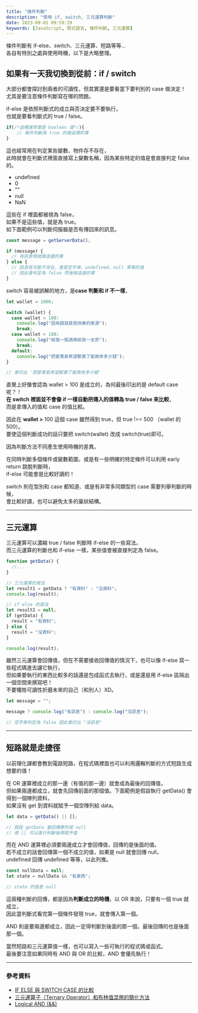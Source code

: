 ```yaml
---
title: "條件判斷"
description: "使用 if, switch, 三元運算判斷"
date: 2023-09-01 09:59:29
keywords: [JavaScript, 程式語言, 條件判斷, 三元運算]
---
```


條件判斷有 if-else、switch、三元運算、短路等等...  
各自有特別之處與使用時機，以下是大略整理。

## 如果有一天我切換到從前：if / switch

大部分都會探討到兩者的可讀性，但其實還是要看當下要判別的 case 做決定！  
尤其是要注意條件判斷寫在哪的問題。

if-else 是依照判斷式的成立與否決定要不要執行，  
也就是要看判斷式的 true / false。

```js
if(/*這裡通常會是 boolean 值*/){
    // 條件判斷為 true 的做這裡的事
}
```

這也經常用在判定某些變數、物件存不存在，  
此時就會在判斷式裡面直接寫上變數名稱，因為某些特定的值是會直接判定 false 的。

- undefined
- 0
- ""
- null
- NaN

這些在 if 裡面都被視為 false，  
如果不是這些值，就是為 true。  
如下面範例可以判斷伺服器是否有傳回來的訊息。

```js
const message = getServerData();

if (message) {
  // 有訊息時就做這邊的事
} else {
  // 訊息有可能不存在，會是空字串、undefined、null 等等的值
  // 因此會判定為 false 然後做這邊的事
}
```

switch 容易被誤解的地方，是**case 判斷和 if 不一樣**，

```js
let wallet = 1000;

switch (wallet) {
  case wallet > 100:
    console.log("因為錢就是我快樂的泉源");
    break;
  case wallet > 100:
    console.log("給我一瓶酒再給我一支菸");
    break;
  default:
    console.log("把愛勇氣希望都賣了能換來多少錢");
}

// 會印出 '把愛勇氣希望都賣了能換來多少錢'
```

直覺上好像會認為 wallet > 100 是成立的，為何最後印出的是 default case 呢？！  
**在 switch 裡面並不會像 if 一樣自動把傳入的值轉為 true / false 來比較**，  
而是拿傳入的值和 case 的值比較。

因此在 **wallet >** 100 這個 case 雖然得到 true，但 true !== 500 （wallet 的 500）。  
要使這個判斷成功的話只要把 switch(wallet) 改成 switch(true)即可。

因為判斷方法不同產生使用時機的差異。

在同時判斷多個條件或變數範圍，或是有一些明確的特定條件可以利用 early return 跳脫判斷時，  
if-else 可能會是比較好讀的！

switch 則在型別和 case 都知道、或是有非常多同類型的 case 需要列舉判斷的時候，  
會比較好讀，也可以避免太多的巢狀結構。

---

## 三元運算

三元運算可以濃縮 true / false 判斷時 if-else 的一些寫法。  
而三元運算的判斷也和 if-else 一樣，某些值會被直接判定為 false。

```js
function getData() {
  //...
}

// 三元運算的寫法
let result1 = getData ? "有資料" : "沒資料";
console.log(result);

// if else 的寫法
let result2 = null;
if (getData) {
  result = "有資料";
} else {
  result = "沒資料";
}

console.log(result);
```

雖然三元運算會回傳值，但在不需要接收回傳值的情況下，也可以像 if-else 寫一些程式碼進去讓它執行，  
但如果要執行的東西比較多的話還是包成函式去執行，或是還是用 if-else 區隔出一個空間來撰寫吧！  
不要犧牲可讀性折磨未來的自己（和別人）XD。

```js
let message = "";

message ? console.log("有訊息") : console.log("沒訊息");

// 空字串判定為 false 因此會印出 "沒訊息"
```

---

## 短路就是走捷徑

以前理化課都會教到電路短路，在程式碼裡面也可以利用邏輯判斷的方式短路生成想要的值！

在 OR 運算裡成立的那一邊（有值的那一邊）就會成為最後的回傳值，  
但如果兩邊都成立，就會先回傳前面的那個值。下面範例是假設執行 getData() 會得到一個陣列資料，  
如果沒有 get 到資料就賦予一個空陣列給 data。

```js
let data = getData() || [];

// 假設 getData 會回傳陣列或 null
// 用 || 可以進行判斷後再賦予值
```

而在 AND 運算裡必須要兩邊成立才會回傳值，回傳的是後面的值。  
若不成立的話會回傳第一個不成立的值，如果是 null 就會回傳 null，  
undefined 回傳 undefined 等等，以此列推。

```js
const nullData = null;
let state = nullData && "有東西";

// state 的值是 null
```

這兩種判斷的回傳，都是因為**判斷成立的時機**，以 OR 來說，只要有一個 true 就成立，  
因此當判斷式看完第一個條件發現 true，就會傳入第一個。

AND 則是要兩邊都成立，因此一定得判斷到後面的那一個，最後回傳的也是後面那一個。

當然短路和三元運算值一樣，也可以寫入一些可執行的程式碼或函式。  
最後要注意如果同時有 AND 與 OR 的比較，AND 會優先執行！

---

### 參考資料

- [IF ELSE 與 SWITCH CASE 的比較](https://jameshsu0407.github.io/blog/20211023_if-else_switch-case/)
- [三元運算子（Ternary Operator）和布林值混用的簡化方法](https://medium.com/@yuhsienyeh/%E4%B8%89%E5%85%83%E9%81%8B%E7%AE%97%E5%AD%90-ternary-operator-%E5%92%8C%E5%B8%83%E6%9E%97%E5%80%BC%E6%B7%B7%E7%94%A8%E7%9A%84%E7%B0%A1%E5%8C%96%E6%96%B9%E6%B3%95-6bb70375fd65)
- [Logical AND (&&)](https://developer.mozilla.org/en-US/docs/Web/JavaScript/Reference/Operators/Logical_AND)
